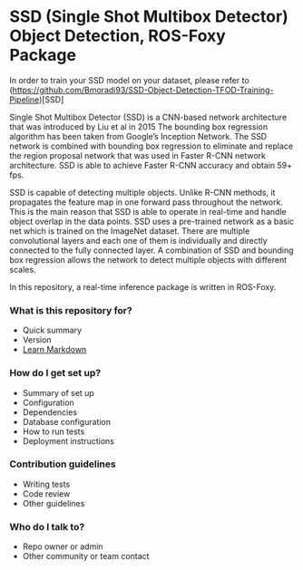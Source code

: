 # SSD (Single Shot Multibox Detector) Object Detection, ROS-Foxy Package #
In order to train your SSD model on your dataset, please refer to (https://github.com/Bmoradi93/SSD-Object-Detection-TFOD-Training-Pipeline)[SSD]

Single Shot Multibox Detector (SSD) is a CNN-based network architecture that was introduced by Liu et al in 2015 The bounding box regression algorithm has been taken from Google’s Inception Network. The SSD network is combined with bounding box regression to eliminate and replace the region proposal network that was used in Faster R-CNN network architecture. SSD is able to achieve Faster R-CNN accuracy and obtain 59+ fps.

SSD is capable of detecting multiple objects. Unlike R-CNN methods, it propagates the feature map in one forward pass throughout the network. This is the main reason that SSD is able to operate in real-time and handle object overlap in the data points. SSD uses a pre-trained network as a basic net which is trained on the ImageNet dataset. There are multiple convolutional layers and each one of them is individually and directly connected to the fully connected layer. A combination of SSD and bounding box regression allows the network to detect multiple objects with different scales.

In this repository, a real-time inference package is written in ROS-Foxy. 


### What is this repository for? ###

* Quick summary
* Version
* [Learn Markdown](https://bitbucket.org/tutorials/markdowndemo)

### How do I get set up? ###

* Summary of set up
* Configuration
* Dependencies
* Database configuration
* How to run tests
* Deployment instructions

### Contribution guidelines ###

* Writing tests
* Code review
* Other guidelines

### Who do I talk to? ###

* Repo owner or admin
* Other community or team contact
